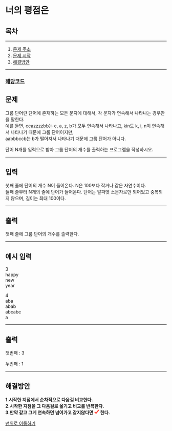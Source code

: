 # 너의 평점은

## 목차
___
1. [문제 주소](https://www.acmicpc.net/problem/25206)
2. [문제 시작](#문제)
2. [해결방안](#해결방안)
___

### [해당코드](./그룹단어체커.java)

## 문제
그룹 단어란 단어에 존재하는 모든 문자에 대해서, 각 문자가 연속해서 나타나는 경우만을 말한다.<br>
예를 들면, ccazzzzbb는 c, a, z, b가 모두 연속해서 나타나고, kin도 k, i, n이 연속해서 나타나기 때문에 그룹 단어이지만,<br>
aabbbccb는 b가 떨어져서 나타나기 때문에 그룹 단어가 아니다.

단어 N개를 입력으로 받아 그룹 단어의 개수를 출력하는 프로그램을 작성하시오.
___
## 입력

첫째 줄에 단어의 개수 N이 들어온다. N은 100보다 작거나 같은 자연수이다.<br>
둘째 줄부터 N개의 줄에 단어가 들어온다. 단어는 알파벳 소문자로만 되어있고 중복되지 않으며, 길이는 최대 100이다.
___
## 출력
첫째 줄에 그룹 단어의 개수를 출력한다.
___

## 예시 입력

3 <br>
happy <br>
new <br>
year <br>


4 <br>
aba <br>
abab <br>
abcabc <br>
a 
___
## 출력
첫번째 : 3

두번째 : 1
___

## 해결방안
**1.시작한 지점에서 순차적으로 다음걸 비교한다.**<br>
**2.시작한 지점을 그 다음걸로 옮기고 비교를 반복한다.** <br>
**3.만약 같고 그게 연속하면 넘어가고 같지않다면 <img src ="../../img/check.png" width = "15"> 한다.**

[맨위로 이동하기](#너의-평점은)